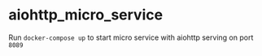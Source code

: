 # aiohttp_micro_service

Run `docker-compose up` to start micro service with aiohttp serving on port `8089`
